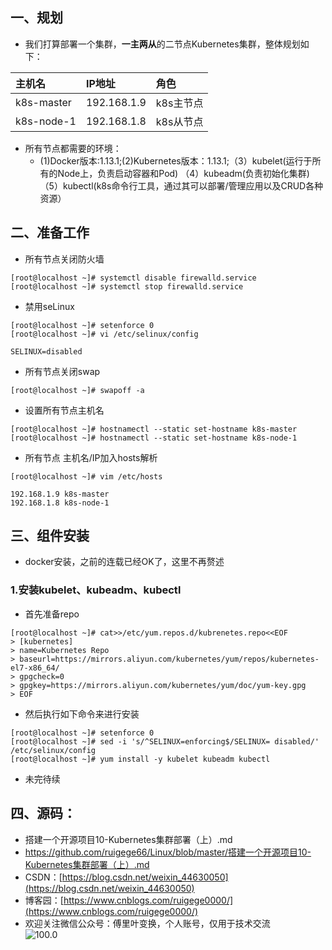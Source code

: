 ## 一、规划
- 我们打算部署一个集群，**一主两从**的二节点Kubernetes集群，整体规划如下：

| 主机名 | IP地址 | 角色 |
| :------------ | :----------- | :------------ |
| k8s-master |  192.168.1.9 | k8s主节点 |
| k8s-node-1 |  192.168.1.8  | k8s从节点 |
- 所有节点都需要的环境：
	- (1)Docker版本:1.13.1;(2)Kubernetes版本：1.13.1;（3）kubelet(运行于所有的Node上，负责启动容器和Pod) （4）kubeadm(负责初始化集群)  （5）kubectl(k8s命令行工具，通过其可以部署/管理应用以及CRUD各种资源）
## 二、准备工作
- 所有节点关闭防火墙
```linux
[root@localhost ~]# systemctl disable firewalld.service
[root@localhost ~]# systemctl stop firewalld.service
```
- 禁用seLinux
```linux
[root@localhost ~]# setenforce 0
[root@localhost ~]# vi /etc/selinux/config
```
```vim
SELINUX=disabled
```
- 所有节点关闭swap
```linux
[root@localhost ~]# swapoff -a
```
- 设置所有节点主机名
```linux
[root@localhost ~]# hostnamectl --static set-hostname k8s-master
[root@localhost ~]# hostnamectl --static set-hostname k8s-node-1
```
- 所有节点 主机名/IP加入hosts解析
```linux
[root@localhost ~]# vim /etc/hosts
```
```vim
192.168.1.9 k8s-master
192.168.1.8 k8s-node-1
```
## 三、组件安装
- docker安装，之前的连载已经OK了，这里不再赘述
### 1.安装kubelet、kubeadm、kubectl
- 首先准备repo
```linux
[root@localhost ~]# cat>>/etc/yum.repos.d/kubrenetes.repo<<EOF
> [kubernetes]
> name=Kubernetes Repo
> baseurl=https://mirrors.aliyun.com/kubernetes/yum/repos/kubernetes-el7-x86_64/
> gpgcheck=0
> gpgkey=https://mirrors.aliyun.com/kubernetes/yum/doc/yum-key.gpg
> EOF
```
- 然后执行如下命令来进行安装
```linux
[root@localhost ~]# setenforce 0
[root@localhost ~]# sed -i 's/^SELINUX=enforcing$/SELINUX= disabled/' /etc/selinux/config
[root@localhost ~]# yum install -y kubelet kubeadm kubectl
```
- 未完待续
## 四、源码：
- 搭建一个开源项目10-Kubernetes集群部署（上）.md
- https://github.com/ruigege66/Linux/blob/master/搭建一个开源项目10-Kubernetes集群部署（上）.md
- CSDN：[https://blog.csdn.net/weixin_44630050](https://blog.csdn.net/weixin_44630050)
- 博客园：[https://www.cnblogs.com/ruigege0000/](https://www.cnblogs.com/ruigege0000/)
- 欢迎关注微信公众号：傅里叶变换，个人账号，仅用于技术交流\
![100.0](https://img-blog.csdnimg.cn/20200808233919811.png?x-oss-process=image/watermark,type_ZmFuZ3poZW5naGVpdGk,shadow_10,text_aHR0cHM6Ly9ibG9nLmNzZG4ubmV0L3dlaXhpbl80NDYzMDA1MA==,size_16,color_FFFFFF,t_70)
